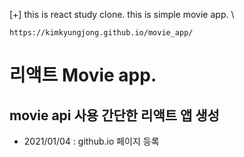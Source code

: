 [+] this is react study clone. this is simple movie app. \

    https://kimkyungjong.github.io/movie_app/

# 리액트 Movie app.

## movie api 사용 간단한 리액트 앱 생성

- 2021/01/04 : github.io 페이지 등록
